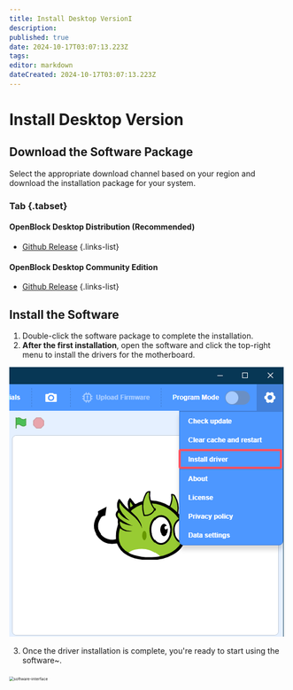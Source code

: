 ```yaml
---
title: Install Desktop VersionI
description: 
published: true
date: 2024-10-17T03:07:13.223Z
tags: 
editor: markdown
dateCreated: 2024-10-17T03:07:13.223Z
---
```


# Install Desktop Version

## Download the Software Package

Select the appropriate download channel based on your region and download the installation package for your system.

### Tab {.tabset}

#### OpenBlock Desktop Distribution (Recommended)

- [Github Release](https://github.com/openblockee/openblock-distro-desktop/releases/latest)
{.links-list}

#### OpenBlock Desktop Community Edition

- [Github Release](https://github.com/openblockcc/openblock-desktop/releases/latest)
{.links-list}

## Install the Software

1. Double-click the software package to complete the installation.
2. **After the first installation**, open the software and click the top-right menu to install the drivers for the motherboard.

![install-driver.png](/assets/install-driver.png)

3. Once the driver installation is complete, you're ready to start using the software~.

<img src="/assets/software-interface.png" alt="software-interface" style="zoom:50%;" />